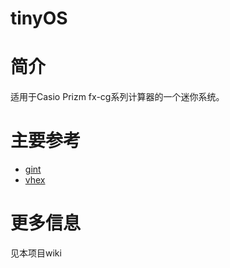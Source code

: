 # tinyOS
简介
===
适用于Casio Prizm fx-cg系列计算器的一个迷你系统。  

主要参考
=======
* [gint](https://gitea.planet-casio.com/Lephenixnoir/gint)  
* [vhex](https://github.com/Paquity/Vhex-kernel)  

更多信息
=======
见本项目wiki

